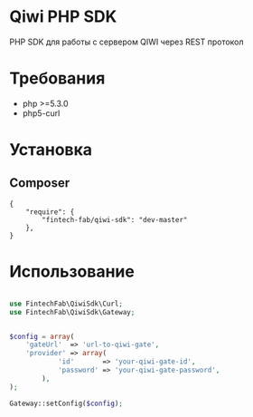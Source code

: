 Qiwi PHP SDK
===============

PHP SDK для работы с сервером QIWI через REST протокол

# Требования

- php >=5.3.0
- php5-curl

# Установка

## Composer

    {
        "require": {
            "fintech-fab/qiwi-sdk": "dev-master"
        },
    }

# Использование

```PHP

use FintechFab\QiwiSdk\Curl;
use FintechFab\QiwiSdk\Gateway;


$config = array(
	'gateUrl'  => 'url-to-qiwi-gate',
    'provider' => array(
	        'id'       => 'your-qiwi-gate-id',
	        'password' => 'your-qiwi-gate-password',
	    ),
);

Gateway::setConfig($config);

```

